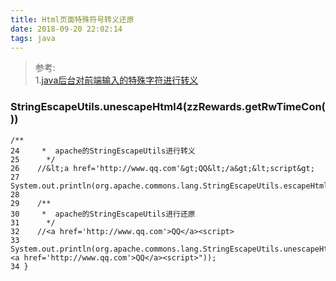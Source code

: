 ```yaml
---
title: Html页面特殊符号转义还原
date: 2018-09-20 22:02:14
tags: java
---
```


>参考:  
>1.[java后台对前端输入的特殊字符进行转义](http://www.cnblogs.com/yangzhilong/p/5667165.html)


### **StringEscapeUtils.unescapeHtml4(zzRewards.getRwTimeCon())**
<!--more-->
```
/**
24     *  apache的StringEscapeUtils进行转义
25      */
26    //&lt;a href='http://www.qq.com'&gt;QQ&lt;/a&gt;&lt;script&gt;
27    System.out.println(org.apache.commons.lang.StringEscapeUtils.escapeHtml(str));
28   
29    /**
30     *  apache的StringEscapeUtils进行还原
31      */
32    //<a href='http://www.qq.com'>QQ</a><script>
33    System.out.println(org.apache.commons.lang.StringEscapeUtils.unescapeHtml("<a href='http://www.qq.com'>QQ</a><script>"));
34 }
```

